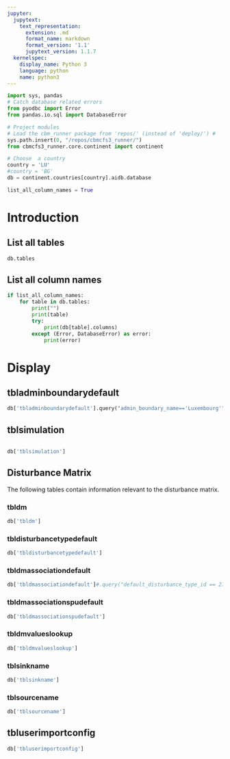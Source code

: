 ```yaml
---
jupyter:
  jupytext:
    text_representation:
      extension: .md
      format_name: markdown
      format_version: '1.1'
      jupytext_version: 1.1.7
  kernelspec:
    display_name: Python 3
    language: python
    name: python3
---
```


```python
import sys, pandas
# Catch database related errors
from pyodbc import Error
from pandas.io.sql import DatabaseError

# Project modules
# Load the cbm_runner package from 'repos/' (instead of 'deploy/') #
sys.path.insert(0, "/repos/cbmcfs3_runner/")
from cbmcfs3_runner.core.continent import continent

# Choose  a country
country = 'LU'
#country = 'BG'
db = continent.countries[country].aidb.database

list_all_column_names = True
```

# Introduction





## List all tables

```python
db.tables
```

## List all column names

```python
if list_all_column_names:
    for table in db.tables:
        print("")
        print(table)
        try:
            print(db[table].columns)
        except (Error, DatabaseError) as error:
            print(error)
```

# Display



## tbladminboundarydefault


```python
db['tbladminboundarydefault'].query("admin_boundary_name=='Luxembourg'")
```


## tblsimulation

```python

db['tblsimulation']
```

## Disturbance Matrix
The following tables contain information relevant to the disturbance matrix.
### tbldm

```python
db['tbldm']
```

### tbldisturbancetypedefault

```python
db['tbldisturbancetypedefault']
```

### tbldmassociationdefault

```python
db['tbldmassociationdefault']#.query("default_disturbance_type_id == 27")
```

### tbldmassociationspudefault

```python
db['tbldmassociationspudefault']
```

### tbldmvalueslookup

```python
db['tbldmvalueslookup']
```

### tblsinkname

```python
db['tblsinkname']
```

### tblsourcename

```python
db['tblsourcename']
```

## tbluserimportconfig

```python
db['tbluserimportconfig']
```
